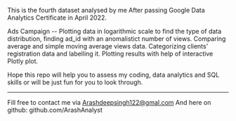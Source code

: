 This is the fourth dataset analysed by me After passing Google Data Analytics Certificate in April 2022.   


Ads Campaign -- Plotting data in logarithmic scale to find the type of data distribution, finding ad_id with an anomalistict number of views. Comparing average and simple moving average views data. Categorizing clients' registration data and labelling it. Plotting results with help of interactive Plotly plot.    



Hope this repo will help you to assess my coding, data analytics and SQL skills or will be just fun for you to look through.    



--------------------------------------------
Fill free to contact me via Arashdeepsingh122@gmal.com
And here on github: github.com/ArashAnalyst
